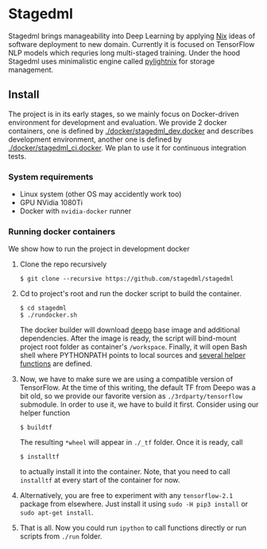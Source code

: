 Stagedml
========

Stagedml brings manageability into Deep Learning by applying
[Nix](https://nixos.org/nix) ideas of software deployment to new domain.
Currently it is focused on TensorFlow NLP models which requries long multi-staged
training. Under the hood Stagedml uses minimalistic engine called
[pylightnix](https://github.com/stagedml/pylightnix) for storage management.

Install
-------

The project is in its early stages, so we mainly focus on Docker-driven
environment for development and evaluation. We provide 2 docker containers, one
is defined by [./docker/stagedml_dev.docker](./docker/stagedml_dev.docker) and describes development
environment, another one is defined by [./docker/stagedml_ci.docker](./docker/stagedml_ci.docker).
We plan to use it for continuous integration tests.

### System requirements

* Linux system (other OS may accidently work too)
* GPU NVidia 1080Ti
* Docker with `nvidia-docker` runner

### Running docker containers

We show how to run the project in development docker

1. Clone the repo recursively
   ```
   $ git clone --recursive https://github.com/stagedml/stagedml
   ```

2. Cd to project's root and run the docker script to build the container.
   ```
   $ cd stagedml
   $ ./rundocker.sh
   ```

   The docker builder will download [deepo](https://github.com/ufoym/deepo) base
   image and additional dependencies. After the image is ready, the script will
   bind-mount project root folder as container's `/workspace`. Finally, it will
   open Bash shell where PYTHONPATH points to local sources and
   [several helper functions](./env.sh) are defined.

3. Now, we have to make sure we are using a compatible version of TensorFlow.
   At the time of this writing, the default TF from Deepo was a bit old, so we provide our favorite version
   as  `./3rdparty/tensorflow` submodule. In order to use it, we have to build it first.
   Consider using our helper function

   ```
   $ buildtf
   ```

   The resulting `*wheel` will appear in `./_tf` folder. Once it is ready, call

   ```
   $ installtf
   ```

   to actually install it into the container. Note, that you need to call
   `installtf` at every start of the container for now.

4. Alternatively, you are free to experiment with any `tensorflow-2.1`
   package from elsewhere. Just install it using `sudo -H pip3 install` or `sudo apt-get install`.

5. That is all. Now you could run `ipython` to call functions directly or run
   scripts from `./run` folder.

